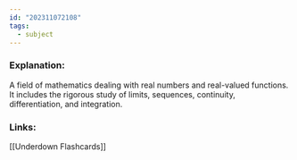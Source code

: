 ```yaml
---
id: "202311072108"
tags:
  - subject
---
```

### Explanation:
A field of mathematics dealing with real numbers and real-valued functions. It includes the rigorous study of limits, sequences, continuity, differentiation, and integration.
### Links:
[[Underdown Flashcards]]
